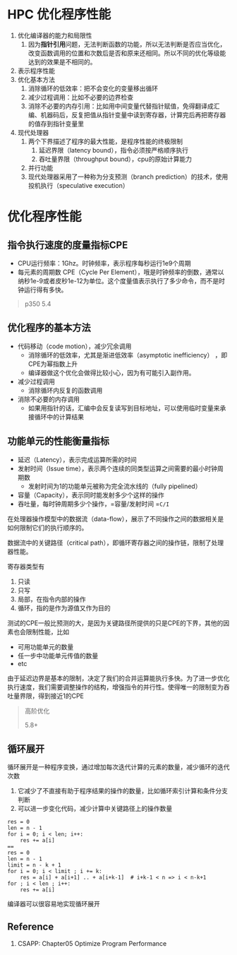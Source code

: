 

# HPC 优化程序性能

1. 优化编译器的能力和局限性
   1. 因为**指针引用**问题，无法判断函数的功能，所以无法判断是否应当优化，改变函数调用的位置和次数后是否和原来还相同。所以不同的优化等级能达到的效果是不相同的。
2. 表示程序性能
3. 优化基本方法
   1. 消除循环的低效率：把不会变化的变量移出循环
   2. 减少过程调用：比如不必要的边界检查
   3. 消除不必要的内存引用：比如用中间变量代替指针赋值，免得翻译成汇编、机器码后，反复把值从指针变量中读到寄存器，计算完后再把寄存器的值存到指针变量里
4. 现代处理器
   1. 两个下界描述了程序的最大性能，是程序性能的终极限制
      1. 延迟界限（latency bound），指令必须按严格顺序执行
      2. 吞吐量界限（throughput bound），cpu的原始计算能力
   2. 并行功能
   3. 现代处理器采用了一种称为分支预测（branch prediction）的技术，使用投机执行（speculative execution）


# 优化程序性能

## 指令执行速度的度量指标CPE

- CPU运行频率：1Ghz。时钟频率，表示程序每秒运行1e9个周期
- 每元素的周期数 CPE（Cycle Per Element），哦是时钟频率的倒数，通常以纳秒1e-9或者皮秒1e-12为单位。这个度量值表示执行了多少命令，而不是时钟运行得有多快。

> p350 5.4

## 优化程序的基本方法

- 代码移动（code motion），减少冗余调用
  - 消除循环的低效率，尤其是渐进低效率（asymptotic inefficiency） ，即CPE为幂指数上升
  - 编译器做这个优化会做得比较小心，因为有可能引入副作用。
- 减少过程调用
  - 消除循环内反复的函数调用
- 消除不必要的内存调用
  - 如果用指针的话，汇编中会反复读写到目标地址，可以使用临时变量来承接循环中的计算结果

## **功能单元的性能衡量指标**

- 延迟（Latency），表示完成运算所需的时间
- 发射时间（Issue time），表示两个连续的同类型运算之间需要的最小时钟周期数
  - 发射时间为1的功能单元被称为完全流水线的（fully pipelined）
- 容量（Capacity），表示同时能发射多少个这样的操作
- 吞吐量，每时钟周期多少个操作，=容量/发射时间 =`C/I`

在处理器操作模型中的数据流（data-flow），展示了不同操作之间的数据相关是如何限制它们的执行顺序的。

数据流中的关键路径（critical path），即循环寄存器之间的操作链，限制了处理器性能。

寄存器类型有

1. 只读
2. 只写
3. 局部，在指令内部的操作
4. 循环，指的是作为源值又作为目的

测试的CPE一般比预测的大，是因为关键路径所提供的只是CPE的下界，其他的因素也会限制性能，比如

- 可用功能单元的数量
- 任一步中功能单元传值的数量
- etc

由于延迟边界是基本的限制，决定了我们的合并运算能执行多快。为了进一步优化执行速度，我们需要调整操作的结构，增强指令的并行性。使得唯一的限制变为吞吐量界限，得到接近1的CPE

> 高阶优化
>
> 5.8+

## **循环展开**

循环展开是一种程序变换，通过增加每次迭代计算的元素的数量，减少循环的迭代次数

1. 它减少了不直接有助于程序结果的操作的数量，比如循环索引计算和条件分支判断
2. 可以进一步变化代码，减少计算中关键路径上的操作数量

```
res = 0
len = n - 1
for i = 0; i < len; i++:
	res += a[i]
==
res = 0
len = n - 1
limit = n - k + 1
for i = 0; i < limit ; i += k:
	res = a[i] + a[i+1] .. + a[i+k-1]  # i+k-1 < n => i < n-k+1
for ; i < len ; i++:
	res += a[i]
```

编译器可以很容易地实现循环展开

 

## Reference

1. CSAPP: Chapter05 Optimize Program Performance
   
      